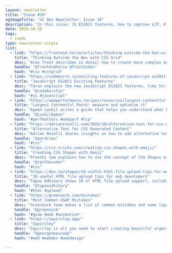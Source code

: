 ```yaml
---
layout: newsletter
title: "Issue #28"
ogImageTitle: "UI Dev Newsletter: Issue 28"
description: "In this issue: JS ES2021 features, how to improve LCP, HTML file upload tips, and more."
date: 2020-10-26
tags:
  - reads
type: newsletter-single
list:
  - link: "https://frontend.horse/articles/thinking-outside-the-box-with-css-grid/"
    title: "Thinking Outside the Box with CSS Grid"
    desc: "Alex Trost describes in detail how to create more complex designs with fewer elements than we could with Flexbox alone."
    handle: "@frontendhorse @TrostCodes"
    hash: "#css #cssgrid"
  - link: "https://codeburst.io/exciting-features-of-javascript-es2021-es12-1de8adf6550b?gi=5655b01eafa0"
    title: "JavaScript ES2021 Exciting Features"
    desc: "Taran explains the new JavaScript ES2021 features, like String.prototype.replaceAll and Promise.any."
    handle: "@codeburstio"
    hash: "#js #javascript"
  - link: "https://webperformance.recipes/resources/largest-contentful-paint-measure-and-optimize/"
    title: "Largest Contentful Paint: measure and optimize it"
    desc: "Aymen Loukil writes a guide that helps you understand what LCP is, how to measure it, and, how to improve its score."
    handle: "@LoukilAymen"
    hash: "#perfmatters #webperf #lcp"
  - link: "https://adrianroselli.com/2020/10/alternative-text-for-css-generated-content.html"
    title: "Alternative Text for CSS Generated Content"
    desc: "Adrian Roselli shares insights on how to add alternative text for content generated by CSS, like images or glyphs."
    handle: "@aardrian"
    hash: "#css"
  - link: "https://css-tricks.com/creating-css-shapes-with-emoji/"
    title: "Creating CSS Shapes with Emoji"
    desc: "Preethi Sam explains how to use the concept of CSS Shapes with emoji to create interesting text-wrapping effects."
    handle: "@rpsthecoder"
    hash: "#css"
  - link: "https://dev.to/atapas/10-useful-html-file-upload-tips-for-web-developers-2d1d"
    title: "10 useful HTML file upload tips for web developers"
    desc: "Tapas Adhikary shows 10 of HTML file upload support, including drag-and-drop and multiple uploads."
    handle: "@tapasadhikary"
    hash: "#html #upload"
  - link: "https://greensock.com/mistakes"
    title: "Most Common GSAP Mistakes"
    desc: "GreenSock team makes a list of common mistakes and some tips on how to avoid them."
    handle: "@greensock"
    hash: "#gsap #web #animation"
  - link: "https://squircley.app/"
    title: "Squircley"
    desc: "Squircley is all you need to start creating beautiful organic shapes ready to use for logos, icons and background images."
    handle: "@georgedoescode"
    hash: "#web #webdev #webdesign"

---
```

